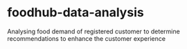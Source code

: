 # foodhub-data-analysis
Analysing food demand of registered customer to determine recommendations to enhance the customer experience
